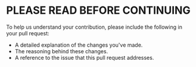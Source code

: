 # **PLEASE READ BEFORE CONTINUING**

To help us understand your contribution, please include the following in your pull request:

* A detailed explanation of the changes you've made.
* The reasoning behind these changes.
* A reference to the issue that this pull request addresses.
